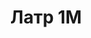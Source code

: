 ---
id: '18'
title: Латр 1М 
description: Залог 2000 рублей
price: '200'
order: 18
default_thumbnail_image: images/IMG_20210204_132032.jpg
default_original_image: images/IMG_20210204_132032_sm.jpg
category: content/category/08proch.md
featured: true
layout: product
---